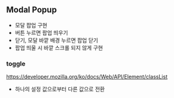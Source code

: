 ## Modal Popup

- 모달 팝업 구현
- 버튼 누르면 팝업 띄우기
- 닫기, 모달 바깥 배경 누르면 팝업 닫기
- 팝업 띄울 시 바깥 스크롤 되지 않게 구현

### toggle

https://developer.mozilla.org/ko/docs/Web/API/Element/classList

- 하나의 설정 값으로부터 다른 값으로 전환
